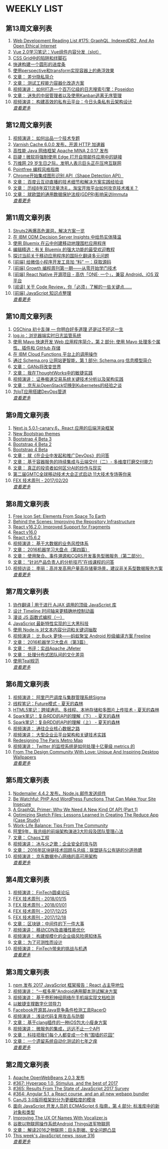 # WEEKLY LIST        
## 第13周文章列表       
1. [Web Development Reading List #175: GraphQL, IndexedDB2, And An Open Ethical Internet](https://www.smashingmagazine.com/2017/03/web-development-reading-list-175/)       
2. [Vue 2.0学习笔记：Vue组件内容分发（slot）](https://www.w3cplus.com/vue/vue-slot.html)       
3. [CSS Grid中的陷阱和绊脚石](https://www.w3cplus.com/css/css-grid-gotchas-stumbling-blocks.html)       
4. [快速构建一个圆形的进度条](https://www.w3cplus.com/svg/building-progress-ring-quickly.html)       
5. [使用perspective和transform实现容器上的悬浮效果](https://www.w3cplus.com/css/animate-a-container-on-mouse-over-using-perspective-and-transform.html)       
6. [文章： 差分隐私简介](http://www.infoq.com/cn/articles/differential-privacy-intro?utm_campaign=infoq_content&utm_source=infoq&utm_medium=feed&utm_term=global)       
7. [文章： 测试工程能力容器化改造方案](http://www.infoq.com/cn/articles/test-engineering-capacity-container-transformation-scheme?utm_campaign=infoq_content&utm_source=infoq&utm_medium=feed&utm_term=global)       
8. [视频演讲： 如何打造一个百万亿级的日志搜索引擎：Poseidon](http://www.infoq.com/cn/presentations/how-to-build-a-million-level-log-search-engine-poseidon?utm_campaign=infoq_content&utm_source=infoq&utm_medium=feed&utm_term=global)       
9. [文章： 迷失的中层管理者以及使用Kanban逃离无序管理](http://www.infoq.com/cn/articles/agile2016-middle-management-kanban?utm_campaign=infoq_content&utm_source=infoq&utm_medium=feed&utm_term=global)       
10. [视频演讲： 构建高效的私有云平台：今日头条私有云架构设计](http://www.infoq.com/cn/presentations/private-cloud-architecture-of-toutiao?utm_campaign=infoq_content&utm_source=infoq&utm_medium=feed&utm_term=global)       
*[查看更多](https://github.com/iv-web/ivweb-weekly/blob/master/weekly/2018/week_13/)*       

       
## 第12周文章列表       
1. [视频演讲： 如何出品一个技术专题](http://www.infoq.com/cn/presentations/how-to-produce-a-technical-topic?utm_campaign=infoq_content&utm_source=infoq&utm_medium=feed&utm_term=global)       
2. [Varnish Cache 6.0.0 发布，开源 HTTP 加速器](https://www.oschina.net/news/94314/varnish-cache-6-0-0-released)       
3. [高性能 Java 网络框架 Apache MINA 2.0.17 发布](https://www.oschina.net/news/94312/mina-2-0-17-released)       
4. [巨硬！微软将强制使用 Edge 打开自带邮件应用中的链接](https://www.oschina.net/news/94311/microsoft-edge-open-link-windows-mail)       
5. [万维网 29 岁生日之际，发明人表示巨头正在压垮互联网](https://www.oschina.net/news/94310/tim-bernerslee-has-written-an-open-letter)       
6. [Pointfree 编程风格指南](http://www.ruanyifeng.com/blog/2017/03/pointfree.html)       
7. [Chrome开始集成图形识别 API（Shape Detection API）](http://www.infoq.com/cn/news/2017/03/Chrome-Shape-Detection-API?utm_campaign=infoq_content&utm_source=infoq&utm_medium=feed&utm_term=global)       
8. [文章： 百度云互动直播的技术细节和解决方案实践经验谈](http://www.infoq.com/cn/articles/practical-experience-of-Baidu-cloud-interactive-live?utm_campaign=infoq_content&utm_source=infoq&utm_medium=feed&utm_term=global)       
9. [文章： 历经8年双11流量洗礼，淘宝开放平台如何攻克技术难关？](http://www.infoq.com/cn/articles/taobao-open-platform-overcome-technical-difficulties?utm_campaign=infoq_content&utm_source=infoq&utm_medium=feed&utm_term=global)       
10. [文章： 就欧盟的通用数据保护法规(GDPR)影响采访Immuta](http://www.infoq.com/cn/articles/immuta-gdpr-implications?utm_campaign=infoq_content&utm_source=infoq&utm_medium=feed&utm_term=global)       
*[查看更多](https://github.com/iv-web/ivweb-weekly/blob/master/weekly/2018/week_13/)*       

       
## 第11周文章列表       
1. [Struts2再爆高危漏洞，解决方案一览](http://www.infoq.com/cn/news/2017/03/struts2?utm_campaign=infoq_content&utm_source=infoq&utm_medium=feed&utm_term=global)       
2. [在 IBM ODM Decision Server Insights 中给热实体降温](http://www.ibm.com/developerworks/cn/middleware/library/mw-1611-crowther-trs/1611-crowther.html?ca=drs-)       
3. [使用 Bluemix 在云中创建移动地理围栏应用程序](http://www.ibm.com/developerworks/cn/mobile/mo-mobile-geofencing-apps-cloud-bluemix-trs/index.html?ca=drs-)       
4. [编辑精选：有关 Bluemix 的强大功能的最受欢迎教程](http://www.ibm.com/developerworks/cn/cloud/library/cl-best-of-bluemix-tutorials-2016-trs/index.html?ca=drs-)       
5. [探讨当前关于移动应用程序的国际化翻译多元问题](http://www.ibm.com/developerworks/cn/mobile/mo-cn-translation/index.html?ca=drs-)       
6. [[前端] 给微信小程序开发工具加 “料” 一：获取源码](http://gold.xitu.io/entry/581696afd203090055c69732)       
7. [[前端] Growth 编程周刊第一期——从零开始学门技术](http://gold.xitu.io/entry/58169375bf22ec006895e8a8)       
8. [[前端] React Native 开源项目 - 高仿「ONE· 一个」，兼容 Android、iOS 双平台](http://gold.xitu.io/entry/58169039c4c971005550d50e)       
9. [[阅读] 关于 Code Review，你「必须」了解的一些关键点……](http://gold.xitu.io/entry/58168f132f301e005ce163f1)       
10. [[前端] JavaScript 知识点整理](http://gold.xitu.io/entry/58168a3a2e958a00549fa8c3)       
*[查看更多](https://github.com/iv-web/ivweb-weekly/blob/master/weekly/2018/week_13/)*       

       
## 第10周文章列表       
1. [OSChina 初十乱弹 — 你明白好多道理 还是过不好这一生](https://my.oschina.net/xxiaobian/blog/1623608)       
2. [log.io：浏览器端实时日志监管系统](http://www.ibm.com/developerworks/cn/web/1607-browser-logio-monitor/index.html?ca=drs-)       
3. [使用 Mavo 快速开发 Web 应用程序简介，第 2
                部分: 使用 Mavo 处理多个属性、插件和 GitHub 存储](http://www.ibm.com/developerworks/cn/web/wa-rapid-application-development-mavo-2/index.html?ca=drs-)       
4. [在 IBM Cloud Functions 平台上的调用操作](http://www.ibm.com/developerworks/cn/web/wa-invoke-openwhisk-action/index.html?ca=drs-)       
5. [通过 Schema.org 让网站更智能，第 1 部分: Schema.org 信息模型简介](http://www.ibm.com/developerworks/cn/web/wa-schemaorg1/index.html?ca=drs-)       
6. [文章： GANs将改变世界](http://www.infoq.com/cn/articles/gans-change-the-world?utm_campaign=infoq_content&utm_source=infoq&utm_medium=feed&utm_term=global)       
7. [文章： 我在ThoughtWorks中的敏捷实践](http://www.infoq.com/cn/articles/my-agile-practice-in-thoughtworks?utm_campaign=infoq_content&utm_source=infoq&utm_medium=feed&utm_term=global)       
8. [视频演讲： 证券极速交易系统关键技术分析以及架构实践](http://www.infoq.com/cn/presentations/key-technology-of-the-securities-trading-system?utm_campaign=infoq_content&utm_source=infoq&utm_medium=feed&utm_term=global)       
9. [文章： 京东从OpenStack切换到Kubernetes的经验之谈](http://www.infoq.com/cn/articles/jingdong-from-openstack-to-kubernetes?utm_campaign=infoq_content&utm_source=infoq&utm_medium=feed&utm_term=global)       
10. [为IoT应用搭建DevOps管道](http://www.infoq.com/cn/news/2017/02/setting-up-devops-iot?utm_campaign=infoq_content&utm_source=infoq&utm_medium=feed&utm_term=global)       
*[查看更多](https://github.com/iv-web/ivweb-weekly/blob/master/weekly/2018/week_13/)*       

       
## 第9周文章列表       
1. [Next.js 5.0.1-canary.6，React 应用的后端渲染框架](https://www.oschina.net/news/93471/next-5-0-1-canary-6)       
2. [New Bootstrap themes](http://blog.getbootstrap.com/2018/02/21/new-bootstrap-themes/)       
3. [Bootstrap 4 Beta 3](http://blog.getbootstrap.com/2017/12/28/bootstrap-4-beta-3/)       
4. [Bootstrap 4 Beta 2](http://blog.getbootstrap.com/2017/10/19/bootstrap-4-beta-2/)       
5. [Bootstrap 4 Beta](http://blog.getbootstrap.com/2017/08/10/bootstrap-4-beta/)       
6. [文章： 就《在企业中发起和推广DevOps》的问答](http://www.infoq.com/cn/articles/book-review-scaling-DevOps?utm_campaign=infoq_content&utm_source=infoq&utm_medium=feed&utm_term=global)       
7. [文章： 基于容器服务的持续集成与云端交付（二）- 多维度打磨交付能力](http://www.infoq.com/cn/articles/CICDInCaaS-ImproveCD?utm_campaign=infoq_content&utm_source=infoq&utm_medium=feed&utm_term=global)       
8. [文章： 真正的投资者如何区分AI的炒作与现实](http://www.infoq.com/cn/articles/how-real-investors-separate-ai-hype-from-reality?utm_campaign=infoq_content&utm_source=infoq&utm_medium=feed&utm_term=global)       
9. [第二届GMTC全球移动技术大会正式启动  11大技术专场等你来](http://www.infoq.com/cn/news/2017/02/GMTC-2017-launch?utm_campaign=infoq_content&utm_source=infoq&utm_medium=feed&utm_term=global)       
10. [FEX 技术周刊 - 2017/02/20](http://fex.baidu.com/blog/2017/02/fex-weekly-20//)       
*[查看更多](https://github.com/iv-web/ivweb-weekly/blob/master/weekly/2018/week_13/)*       

       
## 第8周文章列表       
1. [Free Icon Set: Elements From Space To Earth](https://www.smashingmagazine.com/2017/02/freebie-space-earth-elements-icon-set/)       
2. [Behind the Scenes: Improving the Repository Infrastructure](https://reactjs.org/blog/2017/12/15/improving-the-repository-infrastructure.html)       
3. [React v16.2.0: Improved Support for Fragments](https://reactjs.org/blog/2017/11/28/react-v16.2.0-fragment-support.html)       
4. [React v16.0](https://reactjs.org/blog/2017/09/26/react-v16.0.html)       
5. [React v15.6.2](https://reactjs.org/blog/2017/09/25/react-v15.6.2.html)       
6. [视频演讲： 基于大数据的业务风控体系](http://www.infoq.com/cn/presentations/business-risk-control-system-based-on-large-data?utm_campaign=infoq_content&utm_source=infoq&utm_medium=feed&utm_term=global)       
7. [文章： 2016机器学习大盘点（第四篇）](http://www.infoq.com/cn/articles/2016-machine-learning-market-part04?utm_campaign=infoq_content&utm_source=infoq&utm_medium=feed&utm_term=global)       
8. [文章： 使用聚合、事件溯源和CQRS开发事务型微服务（第二部分）](http://www.infoq.com/cn/articles/microservices-aggregates-events-cqrs-part-2-richardson?utm_campaign=infoq_content&utm_source=infoq&utm_medium=feed&utm_term=global)       
9. [文章： “针对产品负责人的分析技巧”在线课程的问答](http://www.infoq.com/cn/articles/analysis-techniques-product-owners?utm_campaign=infoq_content&utm_source=infoq&utm_medium=feed&utm_term=global)       
10. [视频访谈： 李丽：高并发高用户量高存储量场景，建议非关系型数据服务方案](http://www.infoq.com/cn/interviews/interview-with-lili-talk-storage-services?utm_campaign=infoq_content&utm_source=infoq&utm_medium=feed&utm_term=global)       
*[查看更多](https://github.com/iv-web/ivweb-weekly/blob/master/weekly/2018/week_13/)*       

       
## 第7周文章列表       
1. [协作翻译 | 用于进行 AJAX 调用的顶级 JavaScript 库](https://www.oschina.net/translate/top-javascript-libraries-for-making-ajax-calls)       
2. [设计 Timeline 时间轴来更精确地控制动画](https://www.h5jun.com/post/timeline-for-animations.html)       
3. [漫谈 JS 函数式编程（一）](https://www.h5jun.com/post/js-functional-1.html)       
4. [JavaScript 最新特性实现的三大黑科技](https://www.h5jun.com/post/three-black-tech-in-modern-js.html)       
5. [使用 Node.js 对文本内容分词和关键词抽取](https://www.h5jun.com/post/segment-with-nodejs.html)       
6. [视频演讲： 比 Buck 更快——蚂蚁聚宝 Android 秒级编译方案 Freeline](http://www.infoq.com/cn/presentations/android-second-compilation-scheme-freeline?utm_campaign=infoq_content&utm_source=infoq&utm_medium=feed&utm_term=global)       
7. [文章： 2016机器学习大盘点（第3篇）](http://www.infoq.com/cn/articles/2016-machine-learning-market-part03?utm_campaign=infoq_content&utm_source=infoq&utm_medium=feed&utm_term=global)       
8. [文章： 书评：实战Apache JMeter](http://www.infoq.com/cn/articles/jmeter-by-example-book-review?utm_campaign=infoq_content&utm_source=infoq&utm_medium=feed&utm_term=global)       
9. [文章： 处理分布式团队间的文化差异](http://www.infoq.com/cn/articles/culture-distributed-team?utm_campaign=infoq_content&utm_source=infoq&utm_medium=feed&utm_term=global)       
10. [使用Teal规范](http://www.infoq.com/cn/news/2017/02/applying-teal-paradigm?utm_campaign=infoq_content&utm_source=infoq&utm_medium=feed&utm_term=global)       
*[查看更多](https://github.com/iv-web/ivweb-weekly/blob/master/weekly/2018/week_13/)*       

       
## 第6周文章列表       
1. [视频演讲： 阿里巴巴调度与集群管理系统Sigma](http://www.infoq.com/cn/presentations/alibaba-scheduling-and-cluster-management-system-sigma?utm_campaign=infoq_content&utm_source=infoq&utm_medium=feed&utm_term=global)       
2. [线程笔记：Future模式 - 夏天的森林](http://www.cnblogs.com/sharpxiajun/p/5608663.html)       
3. [HTML5笔记：跨域通讯、多线程、本地存储和多图片上传技术 - 夏天的森林](http://www.cnblogs.com/sharpxiajun/p/5554530.html)       
4. [Spark笔记：复杂RDD的API的理解（下） - 夏天的森林](http://www.cnblogs.com/sharpxiajun/p/5521495.html)       
5. [Spark笔记：复杂RDD的API的理解（上） - 夏天的森林](http://www.cnblogs.com/sharpxiajun/p/5513612.html)       
6. [视频演讲： 通往企业核心数据之路](http://www.infoq.com/cn/presentations/the-road-to-the-enterprise-core-data?utm_campaign=infoq_content&utm_source=infoq&utm_medium=feed&utm_term=global)       
7. [视频演讲： 大型企业云平台架构和关键技术实践](http://www.infoq.com/cn/presentations/practices-of-large-enterprise-cloud-platform-architecture-and-key-technology?utm_campaign=infoq_content&utm_source=infoq&utm_medium=feed&utm_term=global)       
8. [Redesigning The Paris Metro Map](https://www.smashingmagazine.com/2017/01/redesigning-the-paris-metro-map/)       
9. [视频演讲： Twitter 的监控系统是如何处理十亿量级 metrics 的](http://www.infoq.com/cn/presentations/how-twitter-monitoring-system-deal-with-billion-order-metrics?utm_campaign=infoq_content&utm_source=infoq&utm_medium=feed&utm_term=global)       
10. [From The Design Community With Love: Unique And Inspiring Desktop Wallpapers](https://www.smashingmagazine.com/2017/01/from-the-community-with-love-unique-inspiring-desktop-wallpapers/)       
*[查看更多](https://github.com/iv-web/ivweb-weekly/blob/master/weekly/2018/week_13/)*       

       
## 第5周文章列表       
1. [Nodemailer 4.4.2 发布，Node.js 邮件发送组件](https://www.oschina.net/news/92634/nodemailer-4-4-2)       
2. [Be Watchful: PHP And WordPress Functions That Can Make Your Site Insecure](https://www.smashingmagazine.com/2018/01/php-wordpress-functions-site-insecure/)       
3. [A GraphQL Primer: Why We Need A New Kind Of API (Part 1)](https://www.smashingmagazine.com/2018/01/graphql-primer-new-api-part-1/)       
4. [Optimizing Sketch Files: Lessons Learned In Creating The Reduce App (Case Study)](https://www.smashingmagazine.com/2018/01/reduce-app-optimizing-sketch-files/)       
5. [Work-Life Balance: Tips From The Community](https://www.smashingmagazine.com/2018/01/work-life-balance-tips-community/)       
6. [阿里9年，我总结的前端架构演进3大阶段及团队管理心法](http://www.infoq.com/cn/news/2017/01/Ali-9-3?utm_campaign=infoq_content&utm_source=infoq&utm_medium=feed&utm_term=global)       
7. [文章： Chaos工程](http://www.infoq.com/cn/articles/chaos-engineering?utm_campaign=infoq_content&utm_source=infoq&utm_medium=feed&utm_term=global)       
8. [视频演讲： 冰与火之歌：企业安全的攻与防](http://www.infoq.com/cn/presentations/attack-and-defense-of-enterprise-security?utm_campaign=infoq_content&utm_source=infoq&utm_medium=feed&utm_term=global)       
9. [文章： 2016年区块链技术回顾与总结：联盟链与公有链的分道扬镳](http://www.infoq.com/cn/articles/review-and-summary-of-chain-technology-in-2016?utm_campaign=infoq_content&utm_source=infoq&utm_medium=feed&utm_term=global)       
10. [视频演讲： 京东数据中心网络的高可用架构](http://www.infoq.com/cn/presentations/jingdong-data-center-network-highly-available-architecture?utm_campaign=infoq_content&utm_source=infoq&utm_medium=feed&utm_term=global)       
*[查看更多](https://github.com/iv-web/ivweb-weekly/blob/master/weekly/2018/week_13/)*       

       
## 第4周文章列表       
1. [视频演讲： FinTech圆桌论坛](http://www.infoq.com/cn/presentations/round-table-forum-of-fintech?utm_campaign=infoq_content&utm_source=infoq&utm_medium=feed&utm_term=global)       
2. [FEX 技术周刊 - 2018/01/15](http://fex.baidu.com/blog/2018/01/fex-weekly-15//)       
3. [FEX 技术周刊 - 2018/01/01](http://fex.baidu.com/blog/2018/01/fex-weekly-01//)       
4. [FEX 技术周刊 - 2017/12/25](http://fex.baidu.com/blog/2017/12/fex-weekly-25//)       
5. [FEX 技术周刊 - 2017/12/18](http://fex.baidu.com/blog/2017/12/fex-weekly-18//)       
6. [文章： 区块链：中间件的下一件大事](http://www.infoq.com/cn/articles/blockchain-middleware?utm_campaign=infoq_content&utm_source=infoq&utm_medium=feed&utm_term=global)       
7. [视频演讲： 移动CDN及直播性能优化](http://www.infoq.com/cn/presentations/performance-optimization-of-mobile-cdn-and-live?utm_campaign=infoq_content&utm_source=infoq&utm_medium=feed&utm_term=global)       
8. [视频演讲： 构建规模化的企业级风险感知体系](http://www.infoq.com/cn/presentations/the-construction-of-a-large-scale-enterprise-level-risk-perception-system?utm_campaign=infoq_content&utm_source=infoq&utm_medium=feed&utm_term=global)       
9. [文章： 为了可测性而设计](http://www.infoq.com/cn/articles/design-for-testability?utm_campaign=infoq_content&utm_source=infoq&utm_medium=feed&utm_term=global)       
10. [视频演讲： FinTech带来的挑战与机遇](http://www.infoq.com/cn/presentations/challenges-and-opportunities-brought-by-fintech?utm_campaign=infoq_content&utm_source=infoq&utm_medium=feed&utm_term=global)       
*[查看更多](https://github.com/iv-web/ivweb-weekly/blob/master/weekly/2018/week_13/)*       

       
## 第3周文章列表       
1. [npm 发布 2017 JavaScript 框架报告：React 占主导地位](https://www.oschina.net/news/92218/npm-state-of-javascript-frameworks-2017-part-1)       
2. [视频演讲： “一框多用”Android通用脚本测试解决方案](http://www.infoq.com/cn/presentations/the-solution-of-android-general-script-test?utm_campaign=infoq_content&utm_source=infoq&utm_medium=feed&utm_term=global)       
3. [视频演讲： 基于卷积神经网络在手机端实现文档检测](http://www.infoq.com/cn/presentations/document-detection-based-on-convolution-neural-network-in-mobile-terminal?utm_campaign=infoq_content&utm_source=infoq&utm_medium=feed&utm_term=global)       
4. [以敏捷支撑数字化领导力](http://www.infoq.com/cn/news/2018/01/digital-leadership-agile?utm_campaign=infoq_content&utm_source=infoq&utm_medium=feed&utm_term=global)       
5. [Facebook开源其Java竞争条件检测工具RacerD](http://www.infoq.com/cn/news/2018/01/java-concurrency-infer-racerd?utm_campaign=infoq_content&utm_source=infoq&utm_medium=feed&utm_term=global)       
6. [视频演讲： 浅谈代码复用攻击与防御](http://www.infoq.com/cn/presentations/attack-and-defense-of-code-reuse?utm_campaign=infoq_content&utm_source=infoq&utm_medium=feed&utm_term=global)       
7. [文章： 基于clang插件的一种iOS包大小瘦身方案](http://www.infoq.com/cn/articles/clang-plugin-ios-app-size-reducing?utm_campaign=infoq_content&utm_source=infoq&utm_medium=feed&utm_term=global)       
8. [视频演讲： 微服务的集成，远远不止一个API](http://www.infoq.com/cn/presentations/micro-service-integration-far-more-than-one-api?utm_campaign=infoq_content&utm_source=infoq&utm_medium=feed&utm_term=global)       
9. [文章： 科技把我们每个人都变成一个有“围墙的花园”](http://www.infoq.com/cn/articles/technology-turn-us-all-into-a-walled-garden?utm_campaign=infoq_content&utm_source=infoq&utm_medium=feed&utm_term=global)       
10. [文章： 一个遗留系统自动化测试的七年之痒](http://www.infoq.com/cn/articles/automation-test-of-a-seven-year-legacy-system?utm_campaign=infoq_content&utm_source=infoq&utm_medium=feed&utm_term=global)       
*[查看更多](https://github.com/iv-web/ivweb-weekly/blob/master/weekly/2018/week_13/)*       

       
## 第2周文章列表       
1. [Apache OpenWebBeans 2.0.3 发布](https://www.oschina.net/news/92041/apache-openwebbeans-2-0-3)       
2. [#367: Hyperapp 1.0, Stimulus, and the best of 2017](http://javascriptweekly.com/issues/367)       
3. [#365: Results From The State of JavaScript 2017 Survey](http://javascriptweekly.com/issues/365)       
4. [#364: Angular 5.1, a React course, and an all new webapp bundler](http://javascriptweekly.com/issues/364)       
5. [CanJS 3.0版将框架划分为更细粒度的模块](http://www.infoq.com/cn/news/2017/01/canjs-30?utm_campaign=infoq_content&utm_source=infoq&utm_medium=feed&utm_term=global)       
6. [面向 JavaScript 开发人员的 ECMAScript 6 指南，第 4
        部分: 标准库中的新对象和类型](http://www.ibm.com/developerworks/cn/web/wa-ecmascript6-neward-p4/index.html?ca=drs-)       
7. [Improving The UX Of Names With Vocalizer.js](https://www.smashingmagazine.com/2016/12/improving-ux-names-vocalizer-js/)       
8. [谷歌以物联网操作系统Android Things进军物联网](http://www.infoq.com/cn/news/2017/01/android-things?utm_campaign=infoq_content&utm_source=infoq&utm_medium=feed&utm_term=global)       
9. [文章： 解读2016之物联网：巨头割据、安全问题凸显](http://www.infoq.com/cn/articles/2016-review-iot?utm_campaign=infoq_content&utm_source=infoq&utm_medium=feed&utm_term=global)       
10. [This week's JavaScript news, issue 316](http://javascriptweekly.com/issues/316)       
*[查看更多](https://github.com/iv-web/ivweb-weekly/blob/master/weekly/2018/week_13/)*       

